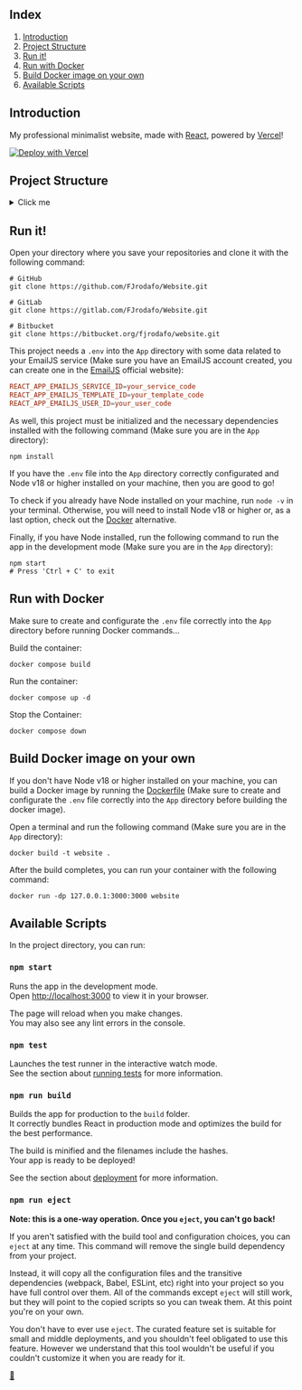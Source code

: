 ## Index

1. [Introduction](#introduction)
2. [Project Structure](#project-structure)
3. [Run it!](#run-it)
4. [Run with Docker](#run-with-docker)
5. [Build Docker image on your own](#build-docker-image-on-your-own)
6. [Available Scripts](#available-scripts)

## Introduction

My professional minimalist website, made with [React](https://react.dev/), powered by [Vercel](https://vercel.com/)!

[![Deploy with Vercel](https://vercel.com/button)](https://vercel.com/new/project?template=https://github.com/FJrodafo/Website/tree/main/App)

## Project Structure

<details>
<summary>Click me</summary>

```
App/
├── node_modules/
│   └── ...
├── public/
│   ├── favicon.ico
│   └── index.html
├── src/
│   ├── assets/
│   │   ├── fonts/
│   │   │   └── *.woff2
│   │   ├── icons/
│   │   │   └── *.svg
│   │   ├── images/
│   │   │   ├── .../
│   │   │   │   └── *.png
│   │   │   └── profile.jpg
│   │   ├── styles/
│   │   │   └── *.css
│   │   └── translations/
│   │       └── .../
│   │           └── *.json
│   ├── components/
│   │   ├── context/
│   │   │   └── .../
│   │   │       └── *.jsx
│   │   ├── layout/
│   │   │   └── .../
│   │   │       └── *.jsx
│   │   └── sections/
│   │       └── .../
│   │           └── *.jsx
│   ├── App.js
│   ├── App.test.js
│   ├── index.js
│   ├── reportWebVitals.js
│   └── setupTests.js
├── .env
├── docker-compose.yaml
├── Dockerfile
├── package-lock.json
└── package.json
```
</details>

## Run it!

Open your directory where you save your repositories and clone it with the following command:

```shell
# GitHub
git clone https://github.com/FJrodafo/Website.git

# GitLab
git clone https://gitlab.com/FJrodafo/Website.git

# Bitbucket
git clone https://bitbucket.org/fjrodafo/website.git
```

This project needs a `.env` into the `App` directory with some data related to your EmailJS service (Make sure you have an EmailJS account created, you can create one in the [EmailJS](https://www.emailjs.com/) official website):

```conf
REACT_APP_EMAILJS_SERVICE_ID=your_service_code
REACT_APP_EMAILJS_TEMPLATE_ID=your_template_code
REACT_APP_EMAILJS_USER_ID=your_user_code
```

As well, this project must be initialized and the necessary dependencies installed with the following command (Make sure you are in the `App` directory):

```shell
npm install
```

If you have the `.env` file into the `App` directory correctly configurated and Node v18 or higher installed on your machine, then you are good to go!

To check if you already have Node installed on your machine, run `node -v` in your terminal. Otherwise, you will need to install Node v18 or higher or, as a last option, check out the [Docker](#run-with-docker) alternative.

Finally, if you have Node installed, run the following command to run the app in the development mode (Make sure you are in the `App` directory):

```shell
npm start
# Press 'Ctrl + C' to exit
```

## Run with Docker

Make sure to create and configurate the `.env` file correctly into the `App` directory before running Docker commands...

Build the container:

```shell
docker compose build
```

Run the container:

```shell
docker compose up -d
```

Stop the Container:

```shell
docker compose down
```

## Build Docker image on your own

If you don't have Node v18 or higher installed on your machine, you can build a Docker image by running the [Dockerfile](./Dockerfile) (Make sure to create and configurate the `.env` file correctly into the `App` directory before building the docker image).

Open a terminal and run the following command (Make sure you are in the `App` directory):

```shell
docker build -t website .
```

After the build completes, you can run your container with the following command:

```shell
docker run -dp 127.0.0.1:3000:3000 website
```

## Available Scripts

In the project directory, you can run:

### `npm start`

Runs the app in the development mode.\
Open [http://localhost:3000](http://localhost:3000) to view it in your browser.

The page will reload when you make changes.\
You may also see any lint errors in the console.

### `npm test`

Launches the test runner in the interactive watch mode.\
See the section about [running tests](https://facebook.github.io/create-react-app/docs/running-tests) for more information.

### `npm run build`

Builds the app for production to the `build` folder.\
It correctly bundles React in production mode and optimizes the build for the best performance.

The build is minified and the filenames include the hashes.\
Your app is ready to be deployed!

See the section about [deployment](https://facebook.github.io/create-react-app/docs/deployment) for more information.

### `npm run eject`

**Note: this is a one-way operation. Once you `eject`, you can't go back!**

If you aren't satisfied with the build tool and configuration choices, you can `eject` at any time. This command will remove the single build dependency from your project.

Instead, it will copy all the configuration files and the transitive dependencies (webpack, Babel, ESLint, etc) right into your project so you have full control over them. All of the commands except `eject` will still work, but they will point to the copied scripts so you can tweak them. At this point you're on your own.

You don't have to ever use `eject`. The curated feature set is suitable for small and middle deployments, and you shouldn't feel obligated to use this feature. However we understand that this tool wouldn't be useful if you couldn't customize it when you are ready for it.

<link rel="stylesheet" href="./README.css">
<a class="scrollup" href="#top">&#x1F53C</a>